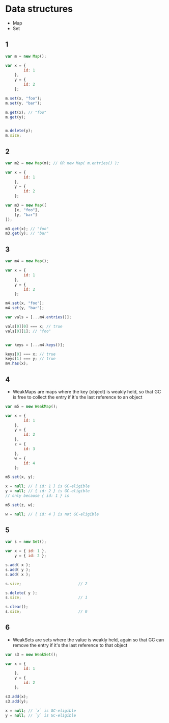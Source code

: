 # Data structures
* Map
* Set


## 1
```javascript
var m = new Map();

var x = {
        id: 1
    },
    y = {
        id: 2
    };

m.set(x, "foo");
m.set(y, "bar");

m.get(x); // "foo"
m.get(y);


m.delete(y);
m.size;


```

## 2
```javascript
var m2 = new Map(m); // OR new Map( m.entries() );

var x = {
        id: 1
    },
    y = {
        id: 2
    };

var m3 = new Map([
    [x, "foo"],
    [y, "bar"]
]);

m3.get(x); // "foo"
m3.get(y); // "bar"

```






## 3
```javascript
var m4 = new Map();

var x = {
        id: 1
    },
    y = {
        id: 2
    };

m4.set(x, "foo");
m4.set(y, "bar");

var vals = [...m4.entries()];

vals[0][0] === x; // true
vals[0][1]; // "foo"


var keys = [...m4.keys()];

keys[0] === x; // true
keys[1] === y; // true
m4.has(x);
```









## 4
* WeakMaps are maps where the key (object) is weakly held, so that GC is free to collect the entry if it's the last reference to an object
```javascript
var m5 = new WeakMap();

var x = {
        id: 1
    },
    y = {
        id: 2
    },
    z = {
        id: 3
    },
    w = {
        id: 4
    };

m5.set(x, y);

x = null; // { id: 1 } is GC-eligible
y = null; // { id: 2 } is GC-eligible
// only because { id: 1 } is

m5.set(z, w);

w = null; // { id: 4 } is not GC-eligible
```


## 5
```javascript
var s = new Set();

var x = { id: 1 },
	y = { id: 2 };

s.add( x );
s.add( y );
s.add( x );

s.size;							// 2

s.delete( y );
s.size;							// 1

s.clear();
s.size;							// 0
```


## 6

* WeakSets are sets where the value is weakly held, again so that GC can remove the entry if it's the last reference to that object

```javascript
var s3 = new WeakSet();

var x = {
        id: 1
    },
    y = {
        id: 2
    };

s3.add(x);
s3.add(y);

x = null; // `x` is GC-eligible
y = null; // `y` is GC-eligible

```


